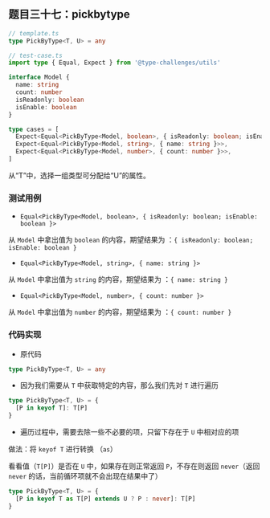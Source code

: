 ## 题目三十七：pickbytype

```ts
// template.ts
type PickByType<T, U> = any
```

```ts
// test-case.ts
import type { Equal, Expect } from '@type-challenges/utils'

interface Model {
  name: string
  count: number
  isReadonly: boolean
  isEnable: boolean
}

type cases = [
  Expect<Equal<PickByType<Model, boolean>, { isReadonly: boolean; isEnable: boolean }>>,
  Expect<Equal<PickByType<Model, string>, { name: string }>>,
  Expect<Equal<PickByType<Model, number>, { count: number }>>,
]
```

从“T”中，选择一组类型可分配给“U”的属性。



### 测试用例

- `Equal<PickByType<Model, boolean>, { isReadonly: boolean; isEnable: boolean }>`

从 `Model` 中拿出值为 `boolean` 的内容，期望结果为 ：`{ isReadonly: boolean; isEnable: boolean }`

- `Equal<PickByType<Model, string>, { name: string }>`

从 `Model` 中拿出值为 `string` 的内容，期望结果为 ：`{ name: string }`

- `Equal<PickByType<Model, number>, { count: number }>`

从 `Model` 中拿出值为 `number` 的内容，期望结果为 ：`{ count: number }`



### 代码实现

- 原代码

```ts
type PickByType<T, U> = any
```

- 因为我们需要从 `T` 中获取特定的内容，那么我们先对 `T` 进行遍历

```ts
type PickByType<T, U> = {
  [P in keyof T]: T[P]
}
```

- 遍历过程中，需要去除一些不必要的项，只留下存在于 `U` 中相对应的项

做法：将 `keyof T` 进行转换 （`as`）

看看值（`T[P]`）是否在 `U` 中，如果存在则正常返回 `P`，不存在则返回 `never`（返回 `never` 的话，当前循环项就不会出现在结果中了）

```ts
type PickByType<T, U> = {
  [P in keyof T as T[P] extends U ? P : never]: T[P]
}
```



















